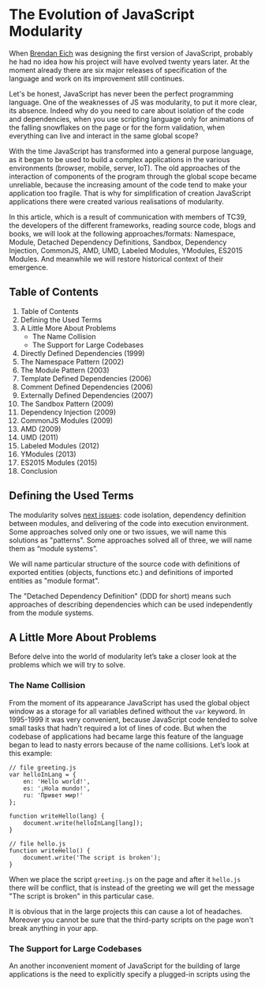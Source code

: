 # The Evolution of JavaScript Modularity

When [Brendan Eich](https://github.com/BrendanEich) was designing the first version of JavaScript, probably he had no idea how his project will have evolved twenty years later. At the moment already there are six major releases of specification of the language and work on its improvement still continues.

Let's be honest, JavaScript has never been the perfect programming language. One of the weaknesses of JS was modularity, to put it more clear, its absence. Indeed why do you need to care about isolation of the code and dependencies, when you use scripting language only for animations of the falling snowflakes on the page or for the form validation, when everything can live and interact in the same global scope?

With the time JavaScript has transformed into a general purpose language, as it began to be used to build a complex applications in the various environments (browser, mobile, server, IoT). The old approaches of the interaction of components of the program through the global scope became unreliable, because the increasing amount of the code tend to make your application too fragile. That is why for simplification of creation JavaScript applications there were created various realisations of modularity.

In this article, which is a result of communication with members of TC39, the developers of the different frameworks, reading source code, blogs and books, we will look at the following approaches/formats: Namespace, Module, Detached Dependency Definitions, Sandbox, Dependency Injection, CommonJS, AMD, UMD, Labeled Modules, YModules, ES2015 Modules. And meanwhile we will restore historical context of their emergence.

## Table of Contents

1. Table of Contents
2. Defining the Used Terms
3. A Little More About Problems
    - The Name Collision
    - The Support for Large Codebases
4. Directly Defined Dependencies (1999)
5. The Namespace Pattern (2002)
6. The Module Pattern (2003)
7. Template Defined Dependencies (2006)
8. Comment Defined Dependencies (2006)
9. Externally Defined Dependencies (2007)
10. The Sandbox Pattern (2009)
11. Dependency Injection (2009)
12. CommonJS Modules (2009)
13. AMD (2009)
14. UMD (2011)
15. Labeled Modules (2012)
16. YModules (2013)
17. ES2015 Modules (2015)
18. Conclusion

## Defining the Used Terms

The modularity solves [next issues](http://blog.calyptus.eu/seb/2011/10/choosing-a-javascript-module-syntax/): code isolation, dependency definition between modules, and delivering of the code into execution environment. Some approaches solved only one or two issues, we will name this solutions as "patterns". Some approaches solved all of three, we will name them as “module systems”.

We will name particular structure of the source code with definitions of exported entities (objects, functions etc.) and definitions of imported entities as "module format".

The "Detached Dependency Definition" (DDD for short) means such approaches of describing dependencies which can be used independently from the module systems.

## A Little More About Problems

Before delve into the world of modularity let’s take a closer look at the problems which we will try to solve.

### The Name Collision

From the moment of its appearance JavaScript has used the global object window as a storage for all variables defined without the `var` keyword. In 1995-1999 it was very convenient, because JavaScript code tended to solve small tasks that hadn't required a lot of lines of code. But when the codebase of applications had became large this feature of the language began to lead to nasty errors because of the name collisions. Let’s look at this example:

```
// file greeting.js
var helloInLang = {
    en: 'Hello world!',
    es: '¡Hola mundo!',
    ru: 'Привет мир!'
};

function writeHello(lang) {
    document.write(helloInLang[lang]);
}

// file hello.js
function writeHello() {
    document.write('The script is broken');
}
```

When we place the script `greeting.js` on the page and after it `hello.js` there will be conflict, that is instead of the greeting we will get the message "The script is broken" in this particular case.

It is obvious that in the large projects this can cause a lot of headaches. Moreover you cannot be sure that the third-party scripts on the page won't break anything in your app.

### The Support for Large Codebases

An another inconvenient moment of JavaScript for the building of large applications is the need to explicitly specify a plugged-in scripts using the <script> tag in the most common ES5 browser environments.

If you care about the fact that the source code of application should be maintainable, then you need to split it into independent parts. Because of this the amount of the files may be a really large. With a large number of files the manual control of the scripts (i.e. the placing scripts on the page via the script tag) becomes very tedious, because firstly you have to remember to put necessary scripts in the page and secondly preserve the proper order of the <script> tags so that all dependencies between files has been resolved.

## Directly Defined Dependencies (1999)

The first attempt to bring the structure of the modules into JavaScript and the first implementation of the detached dependency definition was pattern "Directly Defined Dependencies". This pattern firstly was [used](https://twitter.com/erikarvidsson/status/825403889969033216) by [Erik Arvidsson](https://github.com/arv) (member of TC39 at the present moment) in 1999 year.

At that time Erik worked at a startup developing a platform for running gui applications in a browser, it was called WebOS (note that this is not webOS, which was developed by Palm). WebOS was a proprietary platform, so I did not manage to get its source code. Therefore we look at the implementation of this pattern using Dojo Toolkit, which was developed by [Alex Russell](https://github.com/slightlyoff) and [Dylan Schiemann](https://github.com/dylans) in 2004.

The gist of directly defined dependencies lied in the getting of the code of the modules (in terms of the Dojo - resources) via explicit invocation of the function `dojo.require` (which is also used to initialise the loaded module). That is in this approach the dependencies were defined directly in the code at those places, where they should to be used.

Let's revise our example using Dojo 1.6:

```
// file greeting.js
dojo.provide("app.greeting");

app.greeting.helloInLang = {
    en: 'Hello world!',
    es: '¡Hola mundo!',
    ru: 'Привет мир!'
};

app.greeting.sayHello = function (lang) {
    return app.greeting.helloInLang[lang];
};

// file hello.js
dojo.provide("app.hello");

dojo.require('app.greeting');

app.hello = function(x) {
    document.write(app.greeting.sayHello('es'));
};
```

Here we see that modules are defined using the function `dojo.provide`, and the process of getting of the code of the module starts when you use `dojo.require`. It is a fairly simple approach that was used in the Dojo up to version 1.7; Google Closure Library uses it to this day.

## The Namespace Pattern (2002)

For solving the issue with name collisions you may use special code conventions. For example you can add particular prefix to all variables and functions: `myApp_`: myApp_address, myApp_validateUser(). Also you can use the fact that functions in JavaScript are first class citizens, i.e. you can assign them to variables, to properties of objects and return them from other functions. Therefore you can create objects with properties-methods  similar to objects document and window  (document.write(), window.alert()).

The first significant project that took advantage of this opportunity was a library of ui elements Bindows. Bindows was created by already familiar to us Erik Arvidsson in 2002. Instead of using prefixes in the name of functions and variables, he used a global object whose properties contained the data and logic of the library. That fact has greatly reduced the pollution of the global scope. The pattern for that code organisation is known now as the "namespace" (the Namespace Pattern).

If we apply this idea to our example we get something like this:

```
// file app.js
var app = {};

// file greeting.js
app.helloInLang = {
    en: 'Hello world!',
    es: '¡Hola mundo!',
    ru: 'Привет мир!'
};

// file hello.js
app.writeHello = function (lang) {
    document.write(app.helloInLang[lang]);
};
```

As we can see the logic and the data resides now in the properties of the object `app`. Thus we don't pollute the global scope but continue to have access to the various parts of the application from different files.

The Namespace Pattern is probably the most known pattern in JavaScript nowadays. The Bindows was the first but after it there was a lot of other frameworks and libraries which organised logic that way for example Dojo (2005), YUI (2005). Also it should be noted that Erik does not consider himself as the author of this pattern, but [he couldn’t remember](https://twitter.com/erikarvidsson/status/819368206984826880) particular project he was inspired by.

## The Module Pattern (2003)

The Namespace gave some sort of order to the code organisation. But it was evident that it’s not enough, as there was no solution for the isolation of code and data yet.

The pioneer in the solution of this problem is the Module pattern. Its main idea is encapsulating data and code with a closure and providing access to them through methods accessible from the outside. Here is a basic example of this type of pattern:

```
var greeting = (function () {
    var module = {};

    var helloInLang = {
        en: 'Hello world!',
        es: '¡Hola mundo!',
        ru: 'Привет мир!'
    };

    module.getHello = function (lang) {
        return helloInLang[lang];
    };

    module.writeHello = function (lang) {
        document.write(module.getHello(lang))
    };
    
    return module;
}());
```

Here we see the immediately invoked function, which returns a module object, which in turn has a method `getHello` that accesses the object `helloInLang` through the closure. Thus `helloInLang` becomes inaccessible from the outside world and we get an atomic piece of code that can be pasted into any other script without the name collision.

The first use of this approach in the wild was seen in 2003, when Richard Cornford gave an [example](https://groups.google.com/forum/#!msg/comp.lang.javascript/eTzWVa1W_pE/N9lnvRG9WJ8J) of this pattern in the group comp.lang.javascript to illustrate the use of closures. In 2005-2006, the developers of the YUI framework from Yahoo! under the leadership of Douglas Crockford took this approach for their project. But the greatest impetus to its spread was given in 2008 by Douglas, when he described the "Module" in his book JavaScript the Good Parts.

Also there is a good article [JavaScript Module Pattern: In-Depth](http://www.adequatelygood.com/JavaScript-Module-Pattern-In-Depth.html). It describes a lot of various ways of implementation of the Module. I recommend to look at it.

## Template Defined Dependencies (2006)

Template defined dependencies is the next pattern in the family of the detached dependency definitions. I was able to find the earliest use of this approach in library [Prototype 1.4](https://github.com/myshov/history_of_javascript/blob/master/old_libs/prototype-1.4.0/src/prototype.js) (2006). But I have a suspicion that this approach was used in the earlier versions of the library also. (If you have access to the earlier versions of prototype let me know).

The development of Prototype started in 2005 by [Sam Stephenson](https://github.com/sstephenson). Prototype was the integral part of Ruby on Rails at that time. Because Sam worked a lot with ruby it is not surprising that for the management of the dependencies he had chosen simple erb templates.

If we try to generalize we can say, that this pattern defines dependencies via inclusion into the target file the special labels. The resolving this labels into actual code can be performed via templating (erb, jinja, smarty), and special build tools, for example, borshik. In contrast to the previous discussed detached dependency definitions patterns, this pattern only works with pre-build step.

Let’s transform our example using this style of dependency definition. For that we will use [borshik](https://github.com/borschik/borschik).

```
// file app.tmp.js

/*borschik:include:../lib/main.js*/

/*borschik:include:../lib/helloInLang.js*/

/*borschik:include:../lib/writeHello.js*/

// file main.js
var app = {};

// file helloInLang.js
app.helloInLang = {
    en: 'Hello world!',
    es: '¡Hola mundo!',
    ru: 'Привет мир!'
};

// file writeHello.js
app.writeHello = function (lang) {
    document.write(app.helloInLang[lang]);
};
```

In the example file app.tmp.js defines the plugged-in scripts and their order. If you will ponder about this example it will be clear that this approach does not fundamentally changes the life of the developer. Instead of using `script` tags you just start to use other labels in js file. Thus we can still forget something or screw up the order of the plugged-in scripts. Therefore the main purpose of this approach is a creating a single file from many other scripts.

## Comment Defined Dependencies (2006)

The comment defined dependencies pattern is also subtype of the detached dependency definitions family. It is very similar to directly defined dependencies, but in this case instead of using some sort of functions we use comments which include the information about all dependencies of the particular module.

An application that use this pattern must be either pre-built (this approach was used in 2006 for [MooTools](https://github.com/mootools/mootools-core/blob/41b0bdedce3adeb921c181145d7c79a8ecbf4763/Plugins/Fxpack.js#L12) which was created by [Valerio Proietti](https://github.com/kamicane)), or dynamically parse downloaded code and resolve dependencies at the runtime. The last approach was used in [LazyJS](https://github.com/bevacqua/lazyjs) which was created by [Nicolás Bevacqua](https://github.com/bevacqua).

Our example will be look like this, if we will rewrite it using this library:

```
// file helloInLang.js
var helloInLang = {
    en: 'Hello world!',
    es: '¡Hola mundo!',
    ru: 'Привет мир!'
};

// file sayHello.js

/*! lazy require scripts/app/helloInLang.js */

function sayHello(lang) {
    return helloInLang[lang];
}

// file hello.js

/*! lazy require scripts/app/sayHello.js */

document.write(sayHello('en'));
```

In a nutshell how the library works. When library downloads files it parses their contents, finds the corresponding comments with dependencies, and eventually downloads them (dependencies), repeating the process of parsing of the downloaded files.

The most well known library which uses this approach MooTools. LazyJS was an interesting experiment but due to the reason that its emergence happened after CommonJS and AMD, LazyJS didn’t get a big attention of developers.

## Externally Defined Dependencies (2007)

Let’s look at the last pattern in the family of DDD. In the externally defined dependencies pattern all dependencies are defined outside of the main context, for example in a configuration file or in a code as an object or an array with the list of dependencies. However there is a phase of preparing. The application during this phase initialises itself with loading all dependencies in the correct order.

The earliest using of this approach, that I managed to find, dates by 2007 in [MooTools 1.1](https://github.com/mootools/mootools-core/blob/d4b15bdd4061d7012748bc2c9da7e70864e12bbb/scripts.json#L14).

In the simplest case our example with using this pattern can be done like this (for this example I will use my own [experimental loader](https://github.com/myshov/eddloader) that use this pattern).

```
// file deps.json
{
    "files": {
        "main.js": ["sayHello.js"],
        "sayHello.js": ["helloInLang.js"],
        "helloInLang.js": []
    }
}

// file helloInLang.js
var helloInLang = {
    en: 'Hello world!',
    es: '¡Hola mundo!',
    ru: 'Привет мир!'
};

// file sayHello.js
function sayHello(lang) {
    return helloInLang[lang];
}

// file main.js
console.log(sayHello('en'));
```

File `deps.json` is the external context in which you define all dependencies. When you run the application the loader receives this file, reads the list of all dependencies that are defined as an array, and then loads and puts them to the page in the correct order.

Nowadays this approach is used in libraries for creating the custom builds. For example such approach uses [lodash](https://github.com/lodash-archive/lodash-cli/blob/master/lib/mapping.js#L386-L1022).

## The Sandbox Pattern (2009)

The developers at Yahoo, who worked on the new module system in YUI3, was solving the problem of using different versions of the library on one page. Prior YUI3 module system of the framework has been implemented using combination of the Module pattern and Namespace. It’s obvious that by using this approach top-level object which contained code of the library could only be one, and therefore simultaneous using of multiple versions of the library was really difficult.

[Adam Moore](https://twitter.com/admo) (one of the developers of YUI3) suggested to use "Sandbox" for a solution to this problem. A simple implementation of modularity using this pattern may look like this:

```
// file sandbox.js
function Sandbox(callback) {
    var modules = [];

    for (var i in Sandbox.modules) {
        modules.push(i);
    }

    for (var i = 0; i < modules.length; i++) {
        this[modules[i]] = Sandbox.modules[modules[i]]();
    }
    
    callback(this);
}

// file greeting.js
Sandbox.modules = Sandbox.modules || {};

Sandbox.modules.greeting = function () {
    var helloInLang = {
        en: 'Hello world!',
        es: '¡Hola mundo!',
        ru: 'Привет мир!'
    };

    return {
        sayHello: function (lang) {
            return helloInLang[lang];
        }
    };
};

// file app.js
new Sandbox(function(box) {
    document.write(box.greeting.sayHello('es'));
});
```

The essence of this approach is that instead of the global object you use a global constructor. The modules can be defined as properties of this constructor.

The "Sandbox" is an interesting solution to the problem of modularity, but besides of YUI3 this pattern didn’t get a lot of attention. If you want to know more about the Sandbox I recommend the article the [Javascript Sandbox Pattern](https://www.kenneth-truyers.net/2016/04/25/javascript-sandbox-pattern/), and the official YUI documentation about [the creation of new modules](https://yuilibrary.com/yui/docs/yui/create.html) of the library.

## Dependency Injection (2009)

In 2004 Martin Fowler introduced the concept of "[dependency injection](https://martinfowler.com/articles/injection.html)" (DI) for the description of the new mechanism of communication the components in Java. The gist is that all dependencies come from outside of the component, therefore the component is not responsible for initialisation its dependencies it only uses them.

Five years later [Miško Hevery](https://github.com/mhevery) a former employee of Sun and Adobe (where he was mainly engaged in development on Java) began to design for his startup a new JavaScript framework, which used dependency injection as the key mechanism of the communication between components. The business idea has not proved its effectiveness, and source code of the framework was opened and introduced to the world at the domain of his startup getangular.com. We all know what happened next. Google has taken under its wing Miško and his project, and now Angular is one of the most known JavaScript frameworks.

Modules in Angular are implemented via the mechanism of Dependency Injection. By the way the modularity is not the primary purpose of DI, about this also clearly Miško says in the answer to [the corresponding question](http://www.alexrothenberg.com/2013/02/11/the-magic-behind-angularjs-dependency-injection.html#comment-806114100).

To illustrate this approach, let's rewrite our example using the first version of Angular (yes, bear in mind that this example is extremely synthetic):

```
// file greeting.js
angular.module('greeter', [])
    .value('greeting', {
        helloInLang: {
            en: 'Hello world!',
            es: '¡Hola mundo!',
            ru: 'Привет мир!'
        },

        sayHello: function(lang) {
            return this.helloInLang[lang];
        }
    });

// file app.js
angular.module('app', ['greeter'])
    .controller('GreetingController', ['$scope', 'greeting', function($scope, greeting) {
        $scope.phrase = greeting.sayHello('en');
    }]);
```

If you will open the page with this example in the browser, then the code will run [magically](http://www.alexrothenberg.com/2013/02/11/the-magic-behind-angularjs-dependency-injection.html) and you will see the result on the page.

At the moment the dependency injection is a key mechanism in such frameworks as [Angular 2](https://github.com/angular/angular) and [Slot](https://github.com/2gis/slot). There are also a large number of libraries that simplify the use of this approach in applications that don’t depend on any framework.

## CommonJS Modules (2009)

Along with the client-side JavaScript engines (in the browsers) even before Node.JS there were [platforms for server-side development](https://en.wikipedia.org/wiki/Comparison_of_server-side_JavaScript_solutions) with JavaScript as the primary language. The server solutions due to the absence of appropriate specifications did not provided a unified API for communication with operating system and an its environment (file system, network, environment variables, and so on), thus creating problems with the code distribution. For example, scripts written for the old Netscape Enterprise Server did not work in Rhino and vice versa.

The turning point occurred in 2009 when an employee of Mozilla [Kevin Dangoor](https://github.com/dangoor) published a [post](http://www.blueskyonmars.com/2009/01/29/what-server-side-javascript-needs/) about the problems with server-side JavaScript with a call to all interested to join an informal Committee to discuss and develop server-side JavaScript API that was called ServerJS. Half a year later ServerJS was renamed to CommonJS because of new concepts that started to be part of the discussions.

Work had begun to boil. The most attention from developers and researchers has been given to [specification](http://www.commonjs.org/specs/modules/1.0/) of the modules - CommonJS Modules (sometimes referred to as CJS or just CommonJS), which eventually was implemented in Node.JS.

As an example of the CommonJS module let's adapt our module by this way:

```
// file greeting.js
var helloInLang = {
    en: 'Hello world!',
    es: '¡Hola mundo!',
    ru: 'Привет мир!'
};

var sayHello = function (lang) {
    return helloInLang[lang];
}

module.exports.sayHello = sayHello;

// file hello.js
var sayHello = require('./lib/greeting').sayHello;
var phrase = sayHello('en');
console.log(phrase);
```

Here we see that for implementation of modularity there are two new entities - `require` and `module` that provide the ability to load a module and to export its interface to the outer world. It is worth noting that neither require nor module are some sort of keywords of the language. In Node.JS we can use them due to the auxiliary function. This function wraps every module before sending it to the JavaScript engine:

```
(function (exports, require, module, __filename, __dirname) {
    // ...
    // Your code injects here!
    // ...
});
```

The CommonJS specification defines only required minimum for the module interoperability in the different environments. It means that CommonJS is open for an extension. For example Node.JS uses this feature by adding property `main` to the `require` function, which points to the `module` if the file that consists this module was executed directly.

Babel also extends `require` during the transpilation of ES2015 Modules (I will talk about this module system in the end of this article) with default export:

```
export default something;
```

Babel transforms such an export into CommonJS module, where default value is exported with corresponding property. Simply speaking you can get something like this as result of transpilation:

 

```
export.default = something;
```

The bundler Webpack also uses various extensions, for example `require.ensure`, `require.cache`, `require.context`, but their discussion is outside of the context of this article.

CommonJS is the most common module format at the present moment. You can use it not only on the server-side in Node.JS but also on the client-side using [Browserfiy](http://browserify.org/) or [Webpack](https://webpack.js.org/), which can transform set of CommonJS modules into one bundle.

## AMD (2009)

The work on the CommonJS specification has been in full swing, and meanwhile there were [discussions](https://groups.google.com/forum/#!msg/commonjs/nbpX739RQ5o/SdpVQDtx88AJ) in the mailing list about adding into the specification the possibility of asynchronous loading for the modules. The main motivation lied in the fact that this will help to speed up the loading of web applications without some sort of pre-bundling.

The colleague of Kevin another developer from Mozilla [James Burke](https://github.com/jrburke) was one of the most active defenders of asynchronous modularity in all that discussions. James at that time could be an expert, as he was the author of the asynchronous modular system in Dojo Framework 1.7 and also he was developing a loader require.js since 2009.

The basic idea, which James tried to clarify was the fact that loading of the modules should not be synchronous (i.e. loading of the modules one by one in succession); we must use the browser functionality for the parallel loading of the scripts. For implementation of all requirements James had proposed his own format which was called AMD (Asynchronous Module Definition).

If we will rewrite our example using AMD format we will get something like this:

```
// file lib/greeting.js
define(function() {
    var helloInLang = {
        en: 'Hello world!',
        es: '¡Hola mundo!',
        ru: 'Привет мир!'
    };

    return {
        sayHello: function (lang) {
            return helloInLang[lang];
        }
    };
});

// file hello.js
define(['./lib/greeting'], function(greeting) {
    var phrase = greeting.sayHello('en');
    document.write(phrase);
});
```

The file hello.js is the entry point of the program. In this file there is a function `define` that declares a module. The first argument of the function is an array of dependencies. The execution of the code of the module, which is defined as a function in the second argument of `define`, will be launched only after that fact when all dependencies of this module will be loaded. This deferred code execution of the module makes a possibility for the parallel loading of its dependencies.

In 2011 there was the turning point of all this discussions, when James announced the creation of a separate mailing list for coordination all works on AMD, because consensus with the CommonJS group for all this time [had not been reached](https://groups.google.com/forum/#!msg/commonjs/6CdQpDW4loE/Syh_gxvQ5QUJ). 

By personal observations I can say that AMD is still relevant for developing of client side applications, however the tendency for the distribution of client-side libraries via npm leads away developers from AMD more and more.

## UMD (2011)

The evident confrontation of module formats began even before when AMD was separated from CommonJS Modules. Already at that time the AMD camp had a lot of developers who liked the minimal entry threshold to the working with modular code. The number of supporters of CommonJS Modules also grew very quickly due to the growing popularity Node.JS and the emergence of Browserify.

So there were two formats, which could not get along with each other. AMD modules couldn't be used in the environments that implements the specification of CommonJS Modules without the code modification. CommonJS modules could not be used with loaders which used AMD as main format (require.js, curl.js) also. It was a bad situation for whole JavaScript ecosystem. 

UMD format has been developed for solution of this problem. UMD stands for [Universal Module Definition](https://github.com/umdjs/umd), so this format allows you to use the same module with AMD tools as well as in CommonJS environments.

It was quite difficult to find the original author of this format, so I had to do an investigation. To begin, I turned to the author of UMD repository on GitHub [Addy Osmani](https://github.com/addyosmani), who in turn told me about James Burke and [Kris Kowal](https://github.com/kriskowal). This guys pointed out to [the Q’s repository](https://github.com/kriskowal/q) the first implementation of promises in JavaScript.

Since its inception, the Q library worked in different environments: in the browser (when you put the module on the page via the script tag) and on server-side in Node.JS and Narwhal (CommonJS Modules). James after some time had added the support of AMD into Q. And then Addy had gathered similar patterns in a single repository, which was named UMD. Such a result of adaptation of the code for different module systems is called UMD now.

As an example let's refactor our module greeting.js for the simultaneous support of different environments CommonJS and AMD:

```
(function(define) {
    define(function () {
        var helloInLang = {
            en: 'Hello world!',
            es: '¡Hola mundo!',
            ru: 'Привет мир!'
        };

        return {
            sayHello: function (lang) {
                return helloInLang[lang];
            }
        };
    });
}(
    typeof module === 'object' && module.exports && typeof define !== 'function' ?
    function (factory) { module.exports = factory(); } :
    define
));
```

In the heart of this implementation pattern lies the immediately invoked function expression. That function takes different arguments depending on the environment. The passed argument is the following function if the code is used as a CommonJS module:

```
function (factory) {
    module.exports = factory();
} 
```

If the code is used as an AMD module, the argument of function is `define`. Due this substitution the code can be used in different environments.

Now UMD is such a format that is used by most developers when they need to be able to use their module in the browser or in Node.JS. Many popular libraries support the export into UMD format for example [moment.js](https://github.com/moment/moment/blob/develop/templates/default.js) and [lodash](https://github.com/lodash-archive/lodash-cli/blob/0f68a3195aa37eca8ab13ce2d53ec4bb310edaf1/lib/listing.js#L49-L52).

## Labeled Modules (2012)

Since 2010 TC39 Committee started to work on a new native module system for JavaScript, which was named ES6 Modules at that time. By 2012 it was clear which final look it will take. One of the members of committee [Sebastian Markbåge](https://github.com/sebmarkbage) (also lead developer of React at this moment) had prepared an transitive module format by his own initiative. It was assumed that this format could be used even in ES3 environments and then easily adapted for the new module system. This format was named [Labeled Modules](https://github.com/sebmarkbage/labeled-modules-spec/wiki).

The main idea of this format lies in using of [labels](https://developer.mozilla.org/en-US/docs/Web/JavaScript/Reference/Statements/label). The keywords "import" and "export" is reserved in the language, so they couldn’t be used for labels. Therefore the corresponding synonymous was taken for this purpose. The label "exports" was used for export and the label “require” was used for import.

As always let’s rework our example to show this format in action.

```
// file greeting.js
var helloInLang = {
    en: 'Hello world!',
    es: '¡Hola mundo!',
    ru: 'Привет мир!'
};

exports: var greeting = {
    sayHello: function (lang) {
        return helloInLang[lang];
    }
};

// file hello.js
require: './lib/greeting';
var phrase = greeting.sayHello('es');
document.write(phrase);
```

The example of the config for building of application using Labeled Modules you can take [here](https://github.com/myshov/history_of_javascript/blob/master/4_evolution_of_js_modularity/m_labeled_modules_2012/webpack.config.js).

As we can see, it was a really elegant solution. But due to the fact that in 2012 CommonJS and AMD were a really popular choice for the most developers, the new format couldn't overcome that tough competition. Even though the support of this format [had appeared](https://webpack.github.io/docs/api-in-modules.html) in the first version of webpack, this format had not got a lot of attention in JavaScript community nonetheless.

## YModules (2013)

YModules is a module system that was created at Yandex for solutions of the tasks that neither CommonJS, nor AMD couldn’t solve. There were main requirements for this module system. First is the using of modules with asynchronous nature as transparent as possible, second is the possibility for the redefinition of modules. First requirement was important for implementation of asynchronous API, for example of Yandex.Maps, second was important due to the need of using modules at [levels of definitions in BEM](https://en.bem.info/methodology/key-concepts/#redefinition-level).

The teams of Yandex.Maps and BEM had created the specification for the new module system in 2013. And then it was implemented by [Dmitry Filatov](https://github.com/dfilatov).

Here is the implementation of our example using [YModules](https://github.com/ymaps/modules):

```
// file greeting.js
modules.define('greeting', function(provide) {
    provide({
        helloInLang: {
            en: 'Hello world!',
            es: '¡Hola mundo!',
            ru: 'Привет мир!'
        },

        sayHello: function (lang) {
            return this.helloInLang[lang];
        }
    });
});

// file app.js
modules.require(['greeting'], function(greeting) {
    document.write(greeting.sayHello('ru'));
});
// Result: "Привет мир!"
```

YModules by its structure heavily resembles AMD, but it’s main difference of YModules is an exposing of interface of the module to the consumers via special function `provide` rather than with `return` as in AMD.

This feature allows you to do `provide` from the blocks of an asynchronous code, that is it allows to hide the asynchronous nature of the module from the outside world. For example if we will add into our greeting.js some asynchronous logic (e.g. `setTimeout`) then the whole code using this module will remain untouched:

```
// file greeting.js
modules.define('greeting', function(provide) {
    // postpone of code execution for 1 second
    setTimeout(function () {
        provide({
            helloInLang: {
                en: 'Hello world!',
                es: '¡Hola mundo!',
                ru: 'Привет мир!'
            },

            sayHello: function (lang) {
                return this.helloInLang[lang];
            }
        });
    }, 1000);
});

// file: app.js
modules.require(['greeting'], function(greeting) {
    document.write(greeting.sayHello('ru'));
});
// result: "Привет мир!"
```

As it was said earlier, the main trait of YModules is the possibility of its using with levels of definitions of BEM. Let’s check out how we can to use this feature.

```
// file moduleOnLevel1.js
modules.define('greeting', function(provide) {
    provide({
        helloInLang: {
            en: 'Hello world!',
            es: '¡Hola mundo!',
            ru: 'Привет мир!'
        },

        sayHello: function (lang) {
            return this.helloInLang[lang];
        }
    });
});

// file moduleOnLevel2.js
modules.define('greeting', function(provide, module) {
    // redeclaring of sayHello method
    module.sayHello = function (lang) {
        return module.helloInLang[lang].toUpperCase();
    };
    provide(module);
});

// file app.js
modules.require(['greeting'], function(greeting) {
    document.write(greeting.sayHello('ru'));
});
// Result: "ПРИВЕТ МИР!"
```

If you run this example, then as the result of redefining the `greeting` module the 'sayHello` method will be changed to the new one, and the text of the output message will be converted to uppercase. This is possible due to the fact that in YModules when the module is defined once again, its last argument will contain the previous version of the module.

At the moment YModules is used in the various projects in Yandex. Also it's a main module system in the framework [i-bem.js](https://en.bem.info/platform/i-bem/).

## ES2015 Modules (2015)

Of course the Committee TC39 was watching what was happening in JavaScript world. It was obvious that the time has come for major changes in the language.

The work on the modular system [started](http://wiki.ecmascript.org/doku.php?id=harmony:modules&rev=1300916920) in 2010. The main developer of this specification was [Dave Herman](https://github.com/dherman) the Director for strategic development at Mozilla. The work continued in the period of five years. During this time David managed to be in the role of architect, lead developer and developer in projects like asm.js, emscripten, servo and other ones. The final version of the native [module specification](http://www.ecma-international.org/ecma-262/6.0/#sec-modules) has been released with specification ES2015.

By tradition, let's adapt our example to show the specification in action:

```
// file lib/greeting.js
const helloInLang = {
    en: 'Hello world!',
    es: '¡Hola mundo!',
    ru: 'Привет мир!'
};

export const greeting = {
    sayHello: function (lang) {
        return helloInLang[lang];
    }
};

// file hello.js
import { greeting } from "./lib/greeting";
const phrase = greeting.sayHello("en");
document.write(phrase);
```

As we can see the standard introduces the brand new keywords for importing of modules using the keyword `import` and exporting of the code using the keyword `export`.

Due to the fact that we are dealing with [new keywords in the language](https://hacks.mozilla.org/2015/08/es6-in-depth-modules/), we can't just pick up and start using the new native module system. You must wait for the proper support in the browsers, but at the moment (march 2017) there is no some JavaScript engine with a stable implementation of the module specification yet.

In spite of this limitation a lot of projects have started to use the new format of the modules. To start use the new standard in a world where ES5 is most common, you can use the [Babel](https://github.com/babel/babel) transpilation, which is a fairly common practice.

## Conclusion

There are other approaches for the modularity in JS. Some of them can intertwine with each other [creating bizarre forms](http://requirejs.org/docs/api.html#cjsmodule), others were created specifically for using in a [particular project](https://github.com/Artificial-Engineering/lycheejs/blob/development/projects/pong/source/Main.js#L2-L6), and some were created as a [transitive format](https://github.com/ModuleLoader/es-module-loader/blob/v0.17.0/docs/system-register.md). Describing them all is a fairly non-trivial task, therefore the article has discussed only the most popular approaches and formats. Nevertheless, I think that this article has helped you to learn something new, to systematise the knowledge about modularity in JavaScript and to learn a little more about those people, who stood behind all these technologies.

